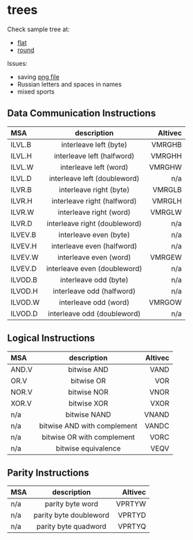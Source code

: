 # trees

Check sample tree at: 
- [flat](http://htmlpreview.github.io/?https://github.com/epogrebnyak/trees/blob/master/index_flat.htm)
- [round](http://htmlpreview.github.io/?https://github.com/epogrebnyak/trees/blob/master/index_round.htm)

Issues:
- saving [png file](http://htmlpreview.github.io/?https://github.com/epogrebnyak/trees/blob/master/to_png/index.htm)
- Russian letters and spaces in names
- mixed sports

Data Communication Instructions
-------------------------------


| MSA           | description                   | Altivec       |
| :------------ | :---------------------------: | ------------: |
| ILVL.B        | interleave left (byte)        | VMRGHB        |
| ILVL.H        | interleave left (halfword)    | VMRGHH        |
| ILVL.W        | interleave left (word)        | VMRGHW        |
| ILVL.D        | interleave left (doubleword)  |  n/a          |
| ILVR.B        | interleave right (byte)       | VMRGLB        |
| ILVR.H        | interleave right (halfword)   | VMRGLH        |
| ILVR.W        | interleave right (word)       | VMRGLW        |
| ILVR.D        | interleave right (doubleword) |  n/a          |
| ILVEV.B       | interleave even (byte)        |  n/a          |
| ILVEV.H       | interleave even (halfword)    |  n/a          |
| ILVEV.W       | interleave even (word)        | VMRGEW        |
| ILVEV.D       | interleave even (doubleword)  |  n/a          |
| ILVOD.B       | interleave odd (byte)         |  n/a          |
| ILVOD.H       | interleave odd (halfword)     |  n/a          |
| ILVOD.W       | interleave odd (word)         | VMRGOW        |
| ILVOD.D       | interleave odd (doubleword)   |  n/a          |


Logical Instructions
--------------------


| MSA           | description                   | Altivec       |
| :------------ | :---------------------------: | ------------: |
| AND.V         | bitwise AND                   | VAND          |
| OR.V          | bitwise OR                    | VOR           |
| NOR.V         | bitwise NOR                   | VNOR          |
| XOR.V         | bitwise XOR                   | VXOR          |
|  n/a          | bitwise NAND                  | VNAND         |
|  n/a          | bitwise AND with complement   | VANDC         |
|  n/a          | bitwise OR with complement    | VORC          |
|  n/a          | bitwise equivalence           | VEQV          |


Parity Instructions
-------------------


| MSA           | description                   | Altivec       |
| :------------ | :---------------------------: | ------------: |
|  n/a          | parity byte word              | VPRTYW        |
|  n/a          | parity byte doubleword        | VPRTYD        |
|  n/a          | parity byte quadword          | VPRTYQ        |
